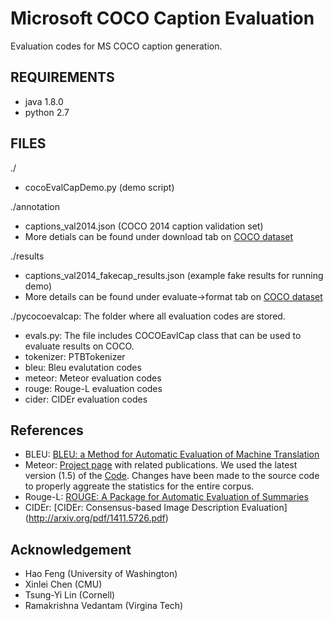 Microsoft COCO Caption Evaluation
===================

Evaluation codes for MS COCO caption generation.

## REQUIREMENTS ##
- java 1.8.0
- python 2.7

## FILES ##
./
- cocoEvalCapDemo.py (demo script)

./annotation
- captions_val2014.json (COCO 2014 caption validation set)
- More detials can be found under download tab on [COCO dataset](http://mscoco.org/dataset)

./results
- captions_val2014_fakecap_results.json (example fake results for running demo)
- More details can be found under evaluate->format tab on [COCO dataset](http://mscoco.org/dataset)

./pycocoevalcap: The folder where all evaluation codes are stored.
- evals.py: The file includes COCOEavlCap class that can be used to evaluate results on COCO.
- tokenizer: PTBTokenizer
- bleu: Bleu evalutation codes
- meteor: Meteor evaluation codes
- rouge: Rouge-L evaluation codes
- cider: CIDEr evaluation codes

## References ##

- BLEU: [BLEU: a Method for Automatic Evaluation of Machine Translation](http://delivery.acm.org/10.1145/1080000/1073135/p311-papineni.pdf?ip=72.229.132.206&id=1073135&acc=OPEN&key=4D4702B0C3E38B35%2E4D4702B0C3E38B35%2E4D4702B0C3E38B35%2E6D218144511F3437&CFID=644819513&CFTOKEN=71377947&__acm__=1426607117_16e4342fbc20d41c064c8fb685cffe60)
- Meteor: [Project page](http://www.cs.cmu.edu/~alavie/METEOR/) with related publications. We used the latest version (1.5) of the [Code](https://github.com/mjdenkowski/meteor). Changes have been made to the source code to properly aggreate the statistics for the entire corpus.
- Rouge-L: [ROUGE: A Package for Automatic Evaluation of Summaries](http://anthology.aclweb.org/W/W04/W04-1013.pdf)
- CIDEr: [CIDEr: Consensus-based Image Description Evaluation] (http://arxiv.org/pdf/1411.5726.pdf)

## Acknowledgement ##
- Hao Feng (University of Washington)
- Xinlei Chen (CMU)
- Tsung-Yi Lin (Cornell)
- Ramakrishna Vedantam (Virgina Tech)


